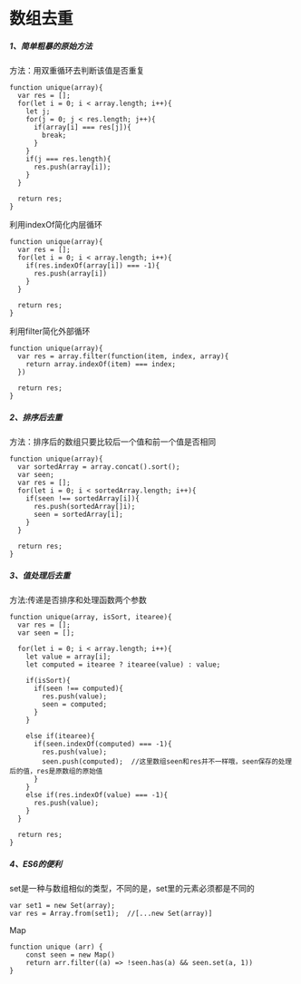 <h1>数组去重</h1>

<h5>1、简单粗暴的原始方法</h5>
方法：用双重循环去判断该值是否重复

```
function unique(array){
  var res = [];
  for(let i = 0; i < array.length; i++){
    let j;
    for(j = 0; j < res.length; j++){
      if(array[i] === res[j]){
        break;
      }
    }
    if(j === res.length){
      res.push(array[i]);
    }
  }
  
  return res;
}
```

利用indexOf简化内层循环
```
function unique(array){
  var res = [];
  for(let i = 0; i < array.length; i++){
    if(res.indexOf(array[i]) === -1){
      res.push(array[i])
    }
  }
  
  return res;
}
```

利用filter简化外部循环

```
function unique(array){
  var res = array.filter(function(item, index, array){
    return array.indexOf(item) === index;
  })
  
  return res;
}
```

<h5>2、排序后去重</h5>
方法：排序后的数组只要比较后一个值和前一个值是否相同

```
function unique(array){
  var sortedArray = array.concat().sort();
  var seen;
  var res = [];
  for(let i = 0; i < sortedArray.length; i++){
    if(seen !== sortedArray[i]){
      res.push(sortedArray[]i);
      seen = sortedArray[i];
    }
  }
  
  return res;
}
```

<h5>3、值处理后去重</h5>
方法:传递是否排序和处理函数两个参数

```
function unique(array, isSort, itearee){
  var res = [];
  var seen = [];
  
  for(let i = 0; i < array.length; i++){
    let value = array[i];
    let computed = itearee ? itearee(value) : value;
    
    if(isSort){
      if(seen !== computed){
        res.push(value);
        seen = computed;
      }
    }
    
    else if(itearee){
      if(seen.indexOf(computed) === -1){
        res.push(value);
        seen.push(computed);  //这里数组seen和res并不一样哦，seen保存的处理后的值，res是原数组的原始值
      }
    }
    else if(res.indexOf(value) === -1){
      res.push(value);
    }
  }
  
  return res;
}
```

<h5>4、ES6的便利</h5>
set是一种与数组相似的类型，不同的是，set里的元素必须都是不同的

```
var set1 = new Set(array);
var res = Array.from(set1);  //[...new Set(array)]
```

Map
```
function unique (arr) {
    const seen = new Map()
    return arr.filter((a) => !seen.has(a) && seen.set(a, 1))
}
```
